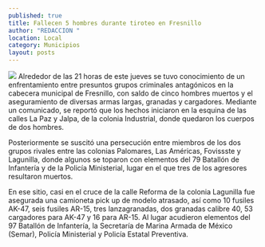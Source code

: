```yaml
---
published: true
title: Fallecen 5 hombres durante tiroteo en Fresnillo
author: "REDACCION "
location: Local
category: Municipios
layout: posts
---
```


![](http://i.imgur.com/ANKEOqzm.jpg)
Alrededor de las 21 horas de este jueves se tuvo conocimiento de un enfrentamiento entre presuntos grupos criminales antagónicos en la cabecera municipal de Fresnillo, con saldo de cinco hombres muertos y el aseguramiento de diversas armas largas, granadas y cargadores.
Mediante un comunicado, se reportó que los hechos iniciaron en la esquina de las calles La Paz y Jalpa, de la colonia Industrial, donde quedaron los cuerpos de dos hombres.

Posteriormente se suscitó una persecución entre miembros de los dos grupos rivales entre las colonias Palomares, Las Américas, Fovissste y Lagunilla, donde algunos se toparon con elementos del 79 Batallón de Infantería y de la Policía Ministerial, lugar en el que tres de los agresores resultaron muertos.

En ese sitio, casi en el cruce de la calle Reforma de la colonia Lagunilla fue asegurada una camioneta pick up de modelo atrasado, así como 10 fusiles AK-47, seis fusiles AR-15, tres lanzagranadas, dos granadas calibre 40, 53 cargadores para AK-47 y 16 para AR-15.
Al lugar acudieron elementos del 97 Batallón de Infantería, la Secretaría de Marina Armada de México (Semar), Policía Ministerial y Policía Estatal Preventiva.
